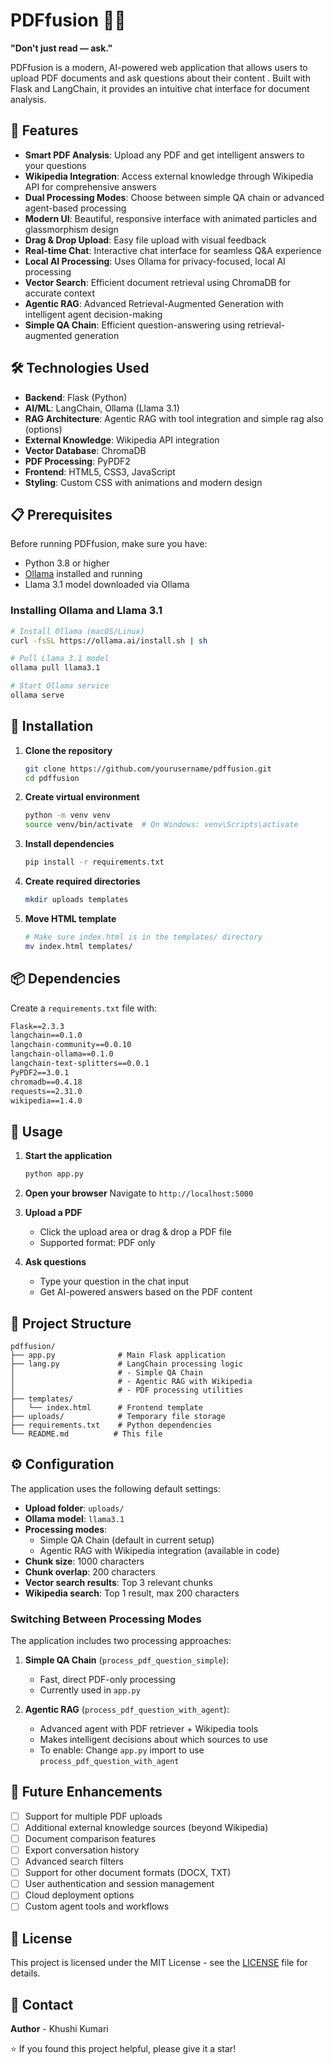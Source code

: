 # PDFfusion 📄✨

**"Don't just read — ask."**

PDFfusion is a modern, AI-powered web application that allows users to upload PDF documents and ask questions about their content . Built with Flask and LangChain, it provides an intuitive chat interface for document analysis.

## 🌟 Features

- **Smart PDF Analysis**: Upload any PDF and get intelligent answers to your questions
- **Wikipedia Integration**: Access external knowledge through Wikipedia API for comprehensive answers
- **Dual Processing Modes**: Choose between simple QA chain or advanced agent-based processing
- **Modern UI**: Beautiful, responsive interface with animated particles and glassmorphism design
- **Drag & Drop Upload**: Easy file upload with visual feedback
- **Real-time Chat**: Interactive chat interface for seamless Q&A experience
- **Local AI Processing**: Uses Ollama for privacy-focused, local AI processing
- **Vector Search**: Efficient document retrieval using ChromaDB for accurate context
- **Agentic RAG**: Advanced Retrieval-Augmented Generation with intelligent agent decision-making
- **Simple QA Chain**: Efficient question-answering using retrieval-augmented generation


## 🛠️ Technologies Used

- **Backend**: Flask (Python)
- **AI/ML**: LangChain, Ollama (Llama 3.1)
- **RAG Architecture**: Agentic RAG with tool integration and simple rag also (options)
- **External Knowledge**: Wikipedia API integration
- **Vector Database**: ChromaDB
- **PDF Processing**: PyPDF2
- **Frontend**: HTML5, CSS3, JavaScript
- **Styling**: Custom CSS with animations and modern design

## 📋 Prerequisites

Before running PDFfusion, make sure you have:

- Python 3.8 or higher
- [Ollama](https://ollama.ai/) installed and running
- Llama 3.1 model downloaded via Ollama

### Installing Ollama and Llama 3.1

```bash
# Install Ollama (macOS/Linux)
curl -fsSL https://ollama.ai/install.sh | sh

# Pull Llama 3.1 model
ollama pull llama3.1

# Start Ollama service
ollama serve
```

## 🔧 Installation

1. **Clone the repository**
   ```bash
   git clone https://github.com/yourusername/pdffusion.git
   cd pdffusion
   ```

2. **Create virtual environment**
   ```bash
   python -m venv venv
   source venv/bin/activate  # On Windows: venv\Scripts\activate
   ```

3. **Install dependencies**
   ```bash
   pip install -r requirements.txt
   ```

4. **Create required directories**
   ```bash
   mkdir uploads templates
   ```

5. **Move HTML template**
   ```bash
   # Make sure index.html is in the templates/ directory
   mv index.html templates/
   ```

## 📦 Dependencies

Create a `requirements.txt` file with:

```txt
Flask==2.3.3
langchain==0.1.0
langchain-community==0.0.10
langchain-ollama==0.1.0
langchain-text-splitters==0.0.1
PyPDF2==3.0.1
chromadb==0.4.18
requests==2.31.0
wikipedia==1.4.0
```

## 🚀 Usage

1. **Start the application**
   ```bash
   python app.py
   ```

2. **Open your browser**
   Navigate to `http://localhost:5000`

3. **Upload a PDF**
   - Click the upload area or drag & drop a PDF file
   - Supported format: PDF only

4. **Ask questions**
   - Type your question in the chat input
   - Get AI-powered answers based on the PDF content

## 📁 Project Structure

```
pdffusion/
├── app.py              # Main Flask application
├── lang.py             # LangChain processing logic
│                       # - Simple QA Chain
│                       # - Agentic RAG with Wikipedia
│                       # - PDF processing utilities
├── templates/
│   └── index.html      # Frontend template
├── uploads/            # Temporary file storage
├── requirements.txt    # Python dependencies
└── README.md          # This file
```

## ⚙️ Configuration

The application uses the following default settings:

- **Upload folder**: `uploads/`
- **Ollama model**: `llama3.1`
- **Processing modes**: 
  - Simple QA Chain (default in current setup)
  - Agentic RAG with Wikipedia integration (available in code)
- **Chunk size**: 1000 characters
- **Chunk overlap**: 200 characters
- **Vector search results**: Top 3 relevant chunks
- **Wikipedia search**: Top 1 result, max 200 characters

### Switching Between Processing Modes

The application includes two processing approaches:

1. **Simple QA Chain** (`process_pdf_question_simple`): 
   - Fast, direct PDF-only processing
   - Currently used in `app.py`

2. **Agentic RAG** (`process_pdf_question_with_agent`):
   - Advanced agent with PDF retriever + Wikipedia tools
   - Makes intelligent decisions about which sources to use
   - To enable: Change `app.py` import to use `process_pdf_question_with_agent`

## 🔄 Future Enhancements

- [ ] Support for multiple PDF uploads
- [ ] Additional external knowledge sources (beyond Wikipedia)
- [ ] Document comparison features
- [ ] Export conversation history
- [ ] Advanced search filters
- [ ] Support for other document formats (DOCX, TXT)
- [ ] User authentication and session management
- [ ] Cloud deployment options
- [ ] Custom agent tools and workflows

## 📄 License

This project is licensed under the MIT License - see the [LICENSE](LICENSE) file for details.

## 📧 Contact

**Author** - Khushi Kumari

⭐ If you found this project helpful, please give it a star!
